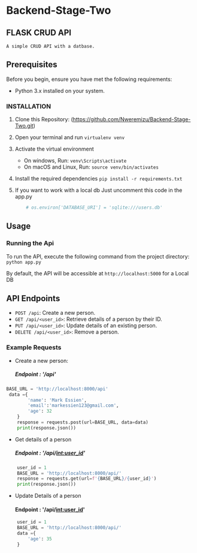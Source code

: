 # Backend-Stage-Two

## FLASK CRUD API

    A simple CRUD API with a datbase.

## Prerequisites

Before you begin, ensure you have met the following requirements:

- Python 3.x installed on your system.


### INSTALLATION
1. Clone this Repository:
    (https://github.com/Nweremizu/Backend-Stage-Two.git)
2. Open your terminal and run
    ```virtualenv venv```
3. Activate the virtual environment
    * On windows, Run:
        ```venv\Scripts\activate```
    * On macOS and Linux, Run:
        ```source venv/bin/activates```
4. Install the required dependencies
    ```pip install -r requirements.txt```

5. If you want to work with a local db Just uncomment this code in the app.py
    ```python
        # os.environ['DATABASE_URI'] = 'sqlite:///users.db'
    ```

## Usage
### Running the Api

To run the API, execute the following command from the project directory:
    ```python app.py```

By default, the API will be accessible at `http://localhost:5000` for a Local DB


## API Endpoints
- `POST /api`: Create a new person.
- `GET /api/<user_id>`: Retrieve details of a person by their ID.
- `PUT /api/<user_id>`: Update details of an existing person.
- `DELETE /api/<user_id>`: Remove a person.

### Example Requests
* Create a new person:
    ##### Endpoint : '/api'
```python
BASE_URL = 'http://localhost:8000/api'
 data ={
        'name': 'Mark Essien',
        'email':'markessien123@gmail.com',
        'age': 32
    }
    response = requests.post(url=BASE_URL, data=data)
    print(response.json())
```

* Get details of a person
    ##### Endpoint : '/api/<int:user_id>'
```python
    user_id = 1
    BASE_URL = 'http://localhost:8000/api/'
    response = requests.get(url=f'{BASE_URL}/{user_id}')
    print(response.json())
```
* Update Details of a person
    #### Endpoint : '/api/<int:user_id>'
```python
    user_id = 1
    BASE_URL = 'http://localhost:8000/api/'
    data ={
        'age': 35 
    }
```